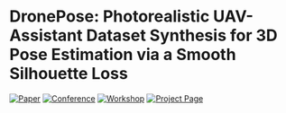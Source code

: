 # DronePose: Photorealistic UAV-Assistant Dataset Synthesis for 3D Pose Estimation via a Smooth Silhouette Loss

[![Paper](http://img.shields.io/badge/DronePose-arxiv.2008.08823-critical.svg?style=plastic)](https://arxiv.org/pdf/2008.08823.pdf)
[![Conference](http://img.shields.io/badge/ECCV-2020-blue.svg?style=plastic)](https://eccv2020.eu/)
[![Workshop](http://img.shields.io/badge/R6D-2020-darkblue.svg?style=plastic)](http://cmp.felk.cvut.cz/sixd/workshop_2020/)
[![Project Page](http://img.shields.io/badge/Project-Page-blueviolet.svg?style=plastic)](https://vcl3d.github.io/DronePose/)

